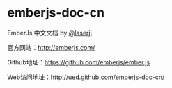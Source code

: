 emberjs-doc-cn
==============

EmberJs 中文文档 by <a href="https://twitter.com/laserji" target="_blank">@laserji</a>

官方网站：http://emberjs.com/

Github地址：https://github.com/emberjs/ember.js

Web访问地址：http://ued.github.com/emberjs-doc-cn/